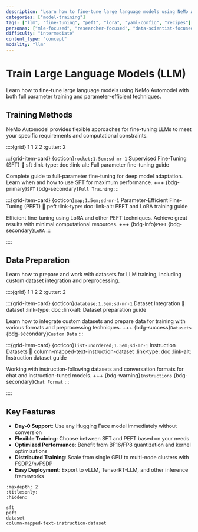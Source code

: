 ```yaml
---
description: "Learn how to fine-tune large language models using NeMo Automodel with full parameter training and parameter-efficient techniques."
categories: ["model-training"]
tags: ["llm", "fine-tuning", "peft", "lora", "yaml-config", "recipes"]
personas: ["mle-focused", "researcher-focused", "data-scientist-focused"]
difficulty: "intermediate"
content_type: "concept"
modality: "llm"
---
```


# Train Large Language Models (LLM)

Learn how to fine-tune large language models using NeMo Automodel with both full parameter training and parameter-efficient techniques.

## Training Methods

NeMo Automodel provides flexible approaches for fine-tuning LLMs to meet your specific requirements and computational constraints.

::::{grid} 1 1 2 2
:gutter: 2

:::{grid-item-card} {octicon}`rocket;1.5em;sd-mr-1` Supervised Fine-Tuning (SFT)
:link: sft
:link-type: doc
:link-alt: Full parameter fine-tuning guide

Complete guide to full-parameter fine-tuning for deep model adaptation. Learn when and how to use SFT for maximum performance.
+++
{bdg-primary}`SFT`
{bdg-secondary}`Full Training`
:::

:::{grid-item-card} {octicon}`zap;1.5em;sd-mr-1` Parameter-Efficient Fine-Tuning (PEFT)
:link: peft
:link-type: doc
:link-alt: PEFT and LoRA training guide

Efficient fine-tuning using LoRA and other PEFT techniques. Achieve great results with minimal computational resources.
+++
{bdg-info}`PEFT`
{bdg-secondary}`LoRA`
:::

::::

## Data Preparation

Learn how to prepare and work with datasets for LLM training, including custom dataset integration and preprocessing.

::::{grid} 1 1 2 2
:gutter: 2

:::{grid-item-card} {octicon}`database;1.5em;sd-mr-1` Dataset Integration
:link: dataset
:link-type: doc
:link-alt: Dataset preparation guide

Learn how to integrate custom datasets and prepare data for training with various formats and preprocessing techniques.
+++
{bdg-success}`Datasets`
{bdg-secondary}`Custom Data`
:::

:::{grid-item-card} {octicon}`list-unordered;1.5em;sd-mr-1` Instruction Datasets
:link: column-mapped-text-instruction-dataset
:link-type: doc
:link-alt: Instruction dataset guide

Working with instruction-following datasets and conversation formats for chat and instruction-tuned models.
+++
{bdg-warning}`Instructions`
{bdg-secondary}`Chat Format`
:::

::::

## Key Features

- **Day-0 Support**: Use any Hugging Face model immediately without conversion
- **Flexible Training**: Choose between SFT and PEFT based on your needs
- **Optimized Performance**: Benefit from BF16/FP8 quantization and kernel optimizations
- **Distributed Training**: Scale from single GPU to multi-node clusters with FSDP2/nvFSDP
- **Easy Deployment**: Export to vLLM, TensorRT-LLM, and other inference frameworks

```{toctree}
:maxdepth: 2
:titlesonly:
:hidden:

sft
peft
dataset
column-mapped-text-instruction-dataset
```
